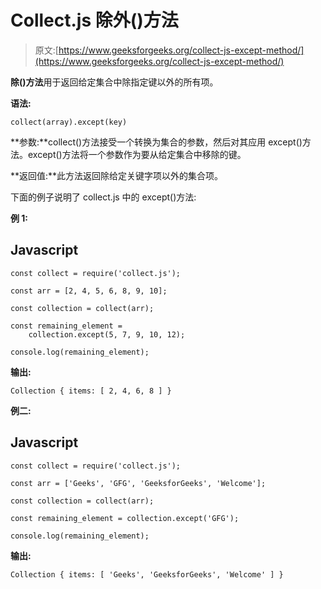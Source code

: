 # Collect.js 除外()方法

> 原文:[https://www.geeksforgeeks.org/collect-js-except-method/](https://www.geeksforgeeks.org/collect-js-except-method/)

**除()方法**用于返回给定集合中除指定键以外的所有项。

**语法:**

```
collect(array).except(key)

```

**参数:**collect()方法接受一个转换为集合的参数，然后对其应用 except()方法。except()方法将一个参数作为要从给定集合中移除的键。

**返回值:**此方法返回除给定关键字项以外的集合项。

下面的例子说明了 collect.js 中的 except()方法:

**例 1:**

## Javascript

```
const collect = require('collect.js');

const arr = [2, 4, 5, 6, 8, 9, 10];

const collection = collect(arr);

const remaining_element = 
    collection.except(5, 7, 9, 10, 12);

console.log(remaining_element);
```

**输出:**

```
Collection { items: [ 2, 4, 6, 8 ] }

```

**例二:**

## Javascript

```
const collect = require('collect.js');

const arr = ['Geeks', 'GFG', 'GeeksforGeeks', 'Welcome'];

const collection = collect(arr);

const remaining_element = collection.except('GFG');

console.log(remaining_element);
```

**输出:**

```
Collection { items: [ 'Geeks', 'GeeksforGeeks', 'Welcome' ] }

```